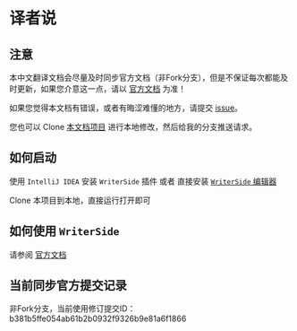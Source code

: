 # 译者说

## 注意

本中文翻译文档会尽量及时同步官方文档（非Fork分支），但是不保证每次都能及时更新，如果您介意这一点，请以 [官方文档](https://kotlinlang.org/docs) 为准！

如果您觉得本文档有错误，或者有晦涩难懂的地方，请提交 [issue](https://github.com/T-miracle/kotlin-docs-cn/issues)。

您也可以 Clone [本文档项目](https://github.com/T-miracle/kotlin-docs-cn.git) 进行本地修改，然后给我的分支推送请求。

## 如何启动

使用 `IntelliJ IDEA` 安装 `WriterSide` 插件 或者 直接安装 [`WriterSide` 编辑器](https://www.jetbrains.com/writerside/)

Clone 本项目到本地，直接运行打开即可

## 如何使用 `WriterSide`

请参阅 [官方文档](https://www.jetbrains.com/help/writerside/discover-writerside.html)

## 当前同步官方提交记录

非Fork分支，当前使用修订提交ID：b381b5ffe054ab61b2b0932f9326b9e81a6f1866